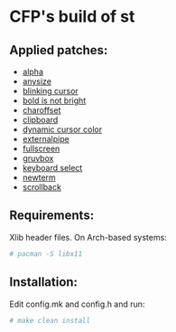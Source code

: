 # CFP's build of st

## Applied patches:
- [alpha](https://st.suckless.org/patches/alpha/)
- [anysize](https://st.suckless.org/patches/anysize/)
- [blinking cursor](https://st.suckless.org/patches/blinking_cursor/)
- [bold is not bright](https://st.suckless.org/patches/bold-is-not-bright/)
- [charoffset](https://st.suckless.org/patches/charoffsets/)
- [clipboard](https://st.suckless.org/patches/clipboard/)
- [dynamic cursor color](https://st.suckless.org/patches/dynamic-cursor-color/)
- [externalpipe](https://st.suckless.org/patches/externalpipe/)
- [fullscreen](https://st.suckless.org/patches/fullscreen/)
- [gruvbox](https://st.suckless.org/patches/gruvbox/)
- [keyboard select](https://st.suckless.org/patches/keyboard_select/)
- [newterm](https://st.suckless.org/patches/newterm/)
- [scrollback](https://st.suckless.org/patches/scrollback/)

## Requirements:
Xlib header files. On Arch-based systems:

```bash
# pacman -S libx11
```

## Installation:
Edit config.mk and config.h and run:

```bash
# make clean install
```

